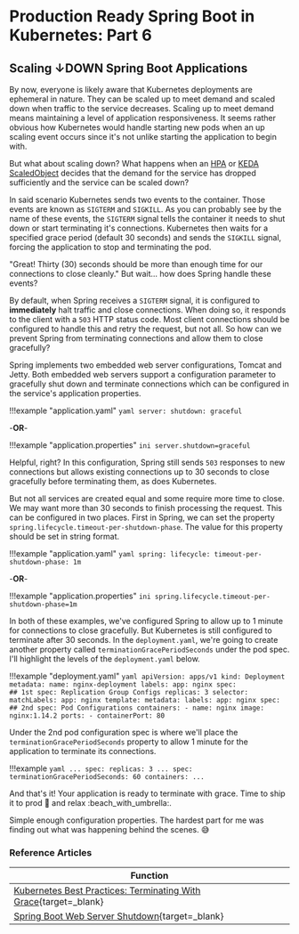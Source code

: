 # Production Ready Spring Boot in Kubernetes: Part 6

## Scaling &darr;DOWN Spring Boot Applications

By now, everyone is likely aware that Kubernetes deployments are ephemeral in nature. They can be scaled up to meet demand and scaled down when traffic to the service decreases. Scaling up to meet demand means maintaining a level of application responsiveness. It seems rather obvious how Kubernetes would handle starting new pods when an up scaling event occurs since it's not unlike starting the application to begin with.

But what about scaling down? What happens when an [HPA](/platform/kubernetes/hpa) or [KEDA ScaledObject](/platform/kubernetes/keda#ScaledObjects) decides that the demand for the service has dropped sufficiently and the service can be scaled down?

In said scenario Kubernetes sends two events to the container. Those events are known as `SIGTERM` and `SIGKILL`. As you can probably see by the name of these events, the `SIGTERM` signal tells the container it needs to shut down or start terminating it's connections. Kubernetes then waits for a specified grace period (default 30 seconds) and sends the `SIGKILL` signal, forcing the application to stop and terminating the pod.

"Great! Thirty (30) seconds should be more than enough time for our connections to close cleanly." But wait... how does Spring handle these events?

By default, when Spring receives a `SIGTERM` signal, it is configured to **immediately** halt traffic and close connections. When doing so, it responds to the client with a `503` HTTP status code. Most client connections should be configured to handle this and retry the request, but not all. So how can we prevent Spring from terminating connections and allow them to close gracefully?

Spring implements two embedded web server configurations, Tomcat and Jetty. Both embedded web servers support a configuration parameter to gracefully shut down and terminate connections which can be configured in the service's application properties.

!!!example "application.yaml"
    ```yaml
    server:
      shutdown: graceful
    ```

-**OR**-

!!!example "application.properties"
    ```ini
    server.shutdown=graceful
    ```

Helpful, right? In this configuration, Spring still sends `503` responses to new connections but allows existing connections up to 30 seconds to close gracefully before terminating them, as does Kubernetes.

But not all services are created equal and some require more time to close. We may want more than 30 seconds to finish processing the request. This can be configured in two places. First in Spring, we can set the property `spring.lifecycle.timeout-per-shutdown-phase`. The value for this property should be set in string format.

!!!example "application.yaml"
    ```yaml
    spring:
      lifecycle:
        timeout-per-shutdown-phase: 1m
    ```

-**OR**-

!!!example "application.properties"
    ```ini
    spring.lifecycle.timeout-per-shutdown-phase=1m
    ```

In both of these examples, we've configured Spring to allow up to 1 minute for connections to close gracefully. But Kubernetes is still configured to terminate after 30 seconds. In the `deployment.yaml`, we're going to create another property called `terminationGracePeriodSeconds` under the pod spec. I'll highlight the levels of the `deployment.yaml` below.

!!!example "deployment.yaml"
    ```yaml
    apiVersion: apps/v1
    kind: Deployment
    metadata:
      name: nginx-deployment
      labels:
        app: nginx
    spec:                           ## 1st spec: Replication Group Configs
      replicas: 3
      selector:
        matchLabels:
          app: nginx
      template:
        metadata:
          labels:
            app: nginx
        spec:                       ## 2nd spec: Pod Configurations
          containers:
          - name: nginx
            image: nginx:1.14.2
            ports:
            - containerPort: 80
    ```

Under the 2nd pod configuration spec is where we'll place the `terminationGracePeriodSeconds` property to allow 1 minute for the application to terminate its connections.

!!!example
    ```yaml
    ...
    spec:
      replicas: 3
      ...
      spec:
        terminationGracePeriodSeconds: 60
        containers:
          ...
    ```

And that's it! Your application is ready to terminate with grace. Time to ship it to prod :rocket: and relax :beach_with_umbrella:.

Simple enough configuration properties. The hardest part for me was finding out what was happening behind the scenes. :sweat_smile:

### Reference Articles

| Function |
|----------|
|[Kubernetes Best Practices: Terminating With Grace](https://cloud.google.com/blog/products/containers-kubernetes/kubernetes-best-practices-terminating-with-grace){target=_blank}|
|[Spring Boot Web Server Shutdown](https://www.baeldung.com/spring-boot-web-server-shutdown){target=_blank}|
